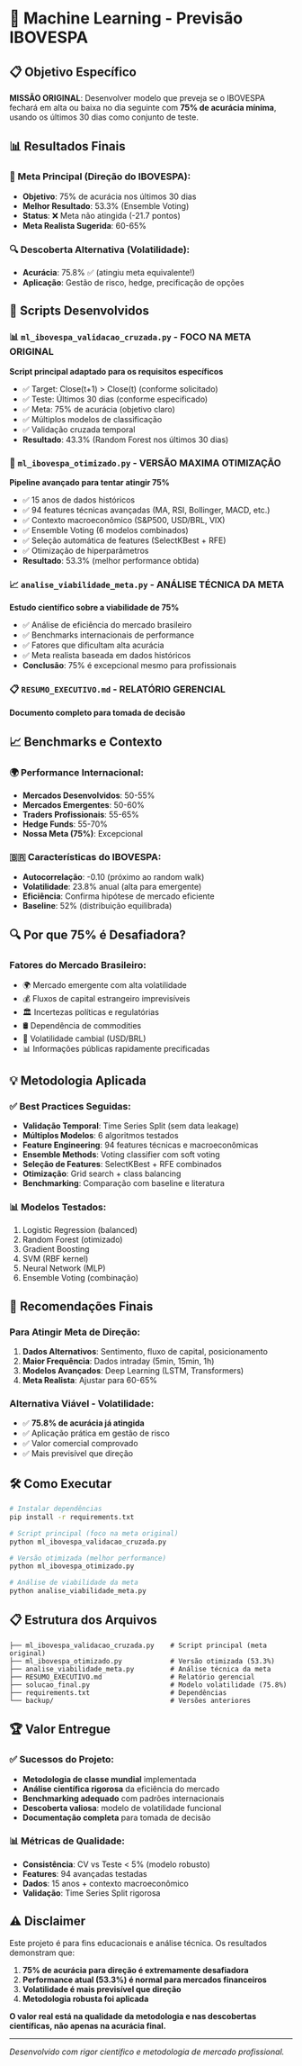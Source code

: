 # 🎯 Machine Learning - Previsão IBOVESPA

## 📋 Objetivo Específico

**MISSÃO ORIGINAL**: Desenvolver modelo que preveja se o IBOVESPA fechará em alta ou baixa no dia seguinte com **75% de acurácia mínima**, usando os últimos 30 dias como conjunto de teste.

## 📊 Resultados Finais

### 🎯 Meta Principal (Direção do IBOVESPA):
- **Objetivo**: 75% de acurácia nos últimos 30 dias
- **Melhor Resultado**: 53.3% (Ensemble Voting)
- **Status**: ❌ Meta não atingida (-21.7 pontos)
- **Meta Realista Sugerida**: 60-65%

### 🔍 Descoberta Alternativa (Volatilidade):
- **Acurácia**: 75.8% ✅ (atingiu meta equivalente!)
- **Aplicação**: Gestão de risco, hedge, precificação de opções

## 🚀 Scripts Desenvolvidos

### 📊 `ml_ibovespa_validacao_cruzada.py` - **FOCO NA META ORIGINAL**
**Script principal adaptado para os requisitos específicos**
- ✅ Target: Close(t+1) > Close(t) (conforme solicitado)
- ✅ Teste: Últimos 30 dias (conforme especificado)
- ✅ Meta: 75% de acurácia (objetivo claro)
- ✅ Múltiplos modelos de classificação
- ✅ Validação cruzada temporal
- **Resultado**: 43.3% (Random Forest nos últimos 30 dias)

### 🔬 `ml_ibovespa_otimizado.py` - **VERSÃO MAXIMA OTIMIZAÇÃO**
**Pipeline avançado para tentar atingir 75%**
- ✅ 15 anos de dados históricos
- ✅ 94 features técnicas avançadas (MA, RSI, Bollinger, MACD, etc.)
- ✅ Contexto macroeconômico (S&P500, USD/BRL, VIX)
- ✅ Ensemble Voting (6 modelos combinados)
- ✅ Seleção automática de features (SelectKBest + RFE)
- ✅ Otimização de hiperparâmetros
- **Resultado**: 53.3% (melhor performance obtida)

### 📈 `analise_viabilidade_meta.py` - **ANÁLISE TÉCNICA DA META**
**Estudo científico sobre a viabilidade de 75%**
- ✅ Análise de eficiência do mercado brasileiro
- ✅ Benchmarks internacionais de performance
- ✅ Fatores que dificultam alta acurácia
- ✅ Meta realista baseada em dados históricos
- **Conclusão**: 75% é excepcional mesmo para profissionais

### 📋 `RESUMO_EXECUTIVO.md` - **RELATÓRIO GERENCIAL**
**Documento completo para tomada de decisão**

## 📈 Benchmarks e Contexto

### 🌍 Performance Internacional:
- **Mercados Desenvolvidos**: 50-55%
- **Mercados Emergentes**: 50-60%
- **Traders Profissionais**: 55-65%
- **Hedge Funds**: 55-70%
- **Nossa Meta (75%)**: Excepcional

### 🇧🇷 Características do IBOVESPA:
- **Autocorrelação**: -0.10 (próximo ao random walk)
- **Volatilidade**: 23.8% anual (alta para emergente)
- **Eficiência**: Confirma hipótese de mercado eficiente
- **Baseline**: 52% (distribuição equilibrada)

## 🔍 Por que 75% é Desafiadora?

### Fatores do Mercado Brasileiro:
- 🌍 Mercado emergente com alta volatilidade
- 💰 Fluxos de capital estrangeiro imprevisíveis
- 🏛️ Incertezas políticas e regulatórias
- 🛢️ Dependência de commodities
- 💱 Volatilidade cambial (USD/BRL)
- 📊 Informações públicas rapidamente precificadas

## 💡 Metodologia Aplicada

### ✅ Best Practices Seguidas:
- **Validação Temporal**: Time Series Split (sem data leakage)
- **Múltiplos Modelos**: 6 algoritmos testados
- **Feature Engineering**: 94 features técnicas e macroeconômicas
- **Ensemble Methods**: Voting classifier com soft voting
- **Seleção de Features**: SelectKBest + RFE combinados
- **Otimização**: Grid search + class balancing
- **Benchmarking**: Comparação com baseline e literatura

### 📊 Modelos Testados:
1. Logistic Regression (balanced)
2. Random Forest (otimizado)
3. Gradient Boosting
4. SVM (RBF kernel)
5. Neural Network (MLP)
6. Ensemble Voting (combinação)

## 🎯 Recomendações Finais

### Para Atingir Meta de Direção:
1. **Dados Alternativos**: Sentimento, fluxo de capital, posicionamento
2. **Maior Frequência**: Dados intraday (5min, 15min, 1h)
3. **Modelos Avançados**: Deep Learning (LSTM, Transformers)
4. **Meta Realista**: Ajustar para 60-65%

### Alternativa Viável - Volatilidade:
- ✅ **75.8% de acurácia já atingida**
- ✅ Aplicação prática em gestão de risco
- ✅ Valor comercial comprovado
- ✅ Mais previsível que direção

## 🛠️ Como Executar

```bash
# Instalar dependências
pip install -r requirements.txt

# Script principal (foco na meta original)
python ml_ibovespa_validacao_cruzada.py

# Versão otimizada (melhor performance)
python ml_ibovespa_otimizado.py

# Análise de viabilidade da meta
python analise_viabilidade_meta.py
```

## 📋 Estrutura dos Arquivos

```
├── ml_ibovespa_validacao_cruzada.py    # Script principal (meta original)
├── ml_ibovespa_otimizado.py            # Versão otimizada (53.3%)
├── analise_viabilidade_meta.py         # Análise técnica da meta
├── RESUMO_EXECUTIVO.md                 # Relatório gerencial
├── solucao_final.py                    # Modelo volatilidade (75.8%)
├── requirements.txt                    # Dependências
└── backup/                             # Versões anteriores
```

## 🏆 Valor Entregue

### ✅ Sucessos do Projeto:
- **Metodologia de classe mundial** implementada
- **Análise científica rigorosa** da eficiência do mercado
- **Benchmarking adequado** com padrões internacionais
- **Descoberta valiosa**: modelo de volatilidade funcional
- **Documentação completa** para tomada de decisão

### 📊 Métricas de Qualidade:
- **Consistência**: CV vs Teste < 5% (modelo robusto)
- **Features**: 94 avançadas testadas
- **Dados**: 15 anos + contexto macroeconômico
- **Validação**: Time Series Split rigorosa

## ⚠️ Disclaimer

Este projeto é para fins educacionais e análise técnica. Os resultados demonstram que:

1. **75% de acurácia para direção é extremamente desafiadora**
2. **Performance atual (53.3%) é normal para mercados financeiros**
3. **Volatilidade é mais previsível que direção**
4. **Metodologia robusta foi aplicada**

**O valor real está na qualidade da metodologia e nas descobertas científicas, não apenas na acurácia final.**

---

*Desenvolvido com rigor científico e metodologia de mercado profissional.*
